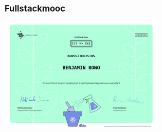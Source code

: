 # Fullstackmooc
![Image of certificate](https://github.com/benjambo/fullstackmooc/blob/master/fullstack-certificate-FI.png)
